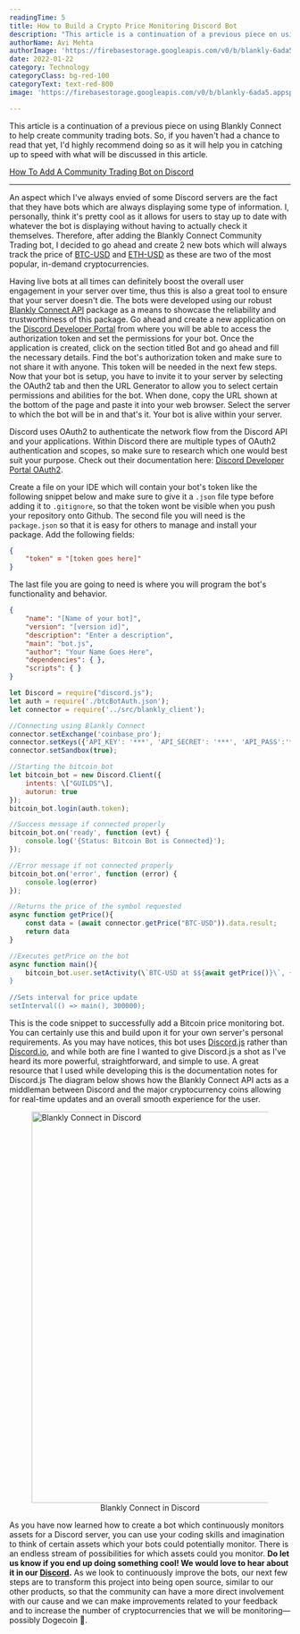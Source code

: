 ```yaml
---
readingTime: 5
title: How to Build a Crypto Price Monitoring Discord Bot
description: "This article is a continuation of a previous piece on using Blankly Connect to help create community trading bots. So, if you haven't had a chance to read that yet, I'd highly recommend doing so as it will help you in catching up to speed with what will be discussed in this article."
authorName: Avi Mehta
authorImage: 'https://firebasestorage.googleapis.com/v0/b/blankly-6ada5.appspot.com/o/blog%2Fauthors%2Favi-mehta-headshot.jpeg?alt=media&token=5129aa4a-b0c4-4a72-be2c-f0e8690934aa'
date: 2022-01-22
category: Technology
categoryClass: bg-red-100
categoryText: text-red-800
image: 'https://firebasestorage.googleapis.com/v0/b/blankly-6ada5.appspot.com/o/blog%2Fimages%2Fhow-to-build-a-crypto-price-monitoring-discord-bot%2Fdiscordcrypto.png?alt=media&token=463f4b3c-d4f6-4202-ba42-6b90829130be'

---
```

This article is a continuation of a previous piece on using Blankly Connect to help create community trading bots. So, if you haven't had a chance to read that yet, I'd highly recommend doing so as it will help you in catching up to speed with what will be discussed in this article. 

[How To Add A Community Trading Bot on Discord](https://blankly.finance/how-to-add-a-community-trading-bot-on-discord)

<hr>
 
An aspect which I've always envied of some Discord servers are the fact that they have bots which are always displaying some type of information. I, personally, think it's pretty cool as it allows for users to stay up to date with whatever the bot is displaying without having to actually check it themselves. Therefore, after adding the Blankly Connect Community Trading bot, I decided to go ahead and create 2 new bots which will always track the price of [BTC-USD](https://finance.yahoo.com/quote/BTC-USD/) and [ETH-USD](https://finance.yahoo.com/quote/ETH-USD/) as these are two of the most popular, in-demand cryptocurrencies.   
   
Having live bots at all times can definitely boost the overall user engagement in your server over time, thus this is also a great tool to ensure that your server doesn't die. The bots were developed using our robust [Blankly Connect API](https://blankly.finance/products/api/) package as a means to showcase the reliability and trustworthiness of this package. Go ahead and create a new application on the [Discord Developer Portal](https://discord.com/developers/docs/intro) from where you will be able to access the authorization token and set the permissions for your bot. Once the application is created, click on the section titled Bot and go ahead and fill the necessary details. Find the bot's authorization token and make sure to not share it with anyone. This token will be needed in the next few steps. Now that your bot is setup, you have to invite it to your server by selecting the OAuth2 tab and then the URL Generator to allow you to select certain permissions and abilities for the bot. When done, copy the URL shown at the bottom of the page and paste it into your web browser. Select the server to which the bot will be in and that's it. Your bot is alive within your server. 

Discord uses OAuth2 to authenticate the network flow from the Discord API and your applications. Within Discord there are multiple types of OAuth2 authentication and scopes, so make sure to research which one would best suit your purpose. Check out their documentation here: [Discord Developer Portal OAuth2](https://discord.com/developers/docs/topics/oauth2).

Create a file on your IDE which will contain your bot's token like the following snippet below and make sure to give it a `.json` file type before adding it to `.gitignore`, so that the token wont be visible when you push your repository onto Github. The second file you will need is the `package.json` so that it is easy for others to manage and install your package. Add the following fields:

```json
{  
    "token" = "[token goes here]"   
}
```

The last file you are going to need is where you will program the bot's functionality and behavior.

```json
{  
    "name": "[Name of your bot]",  
    "version": "[version id]",  
    "description": "Enter a description",  
    "main": "bot.js",  
    "author": "Your Name Goes Here",  
    "dependencies": { },  
    "scripts": { }  
}  
```

```javascript
let Discord = require("discord.js");  
let auth = require('./btcBotAuth.json');  
let connector = require('../src/blankly_client'); 

//Connecting using Blankly Connect   
connector.setExchange('coinbase_pro');  
connector.setKeys({'API_KEY': '***', 'API_SECRET': '***', 'API_PASS':'***'});  
connector.setSandbox(true);  

//Starting the bitcoin_bot  
let bitcoin_bot = new Discord.Client({   
    intents: \["GUILDS"\],  
    autorun: true  
});  
bitcoin_bot.login(auth.token);  

//Success message if connected properly  
bitcoin_bot.on('ready', function (evt) {  
    console.log('{Status: Bitcoin Bot is Connected}');  
});  

//Error message if not connected properly  
bitcoin_bot.on('error', function (error) {  
    console.log(error)  
});  

//Returns the price of the symbol requested  
async function getPrice(){  
    const data = (await connector.getPrice("BTC-USD")).data.result;   
    return data  
}  

//Executes getPrice on the bot  
async function main(){  
    bitcoin_bot.user.setActivity(\`BTC-USD at $${await getPrice()}\`, { type: "WATCHING" })   
}  
   
//Sets interval for price update  
setInterval(() => main(), 300000);
```

This is the code snippet to successfully add a Bitcoin price monitoring bot. You can certainly use this and build upon it for your own server's personal requirements. As you may have notices, this bot uses [Discord.js](https://discord.js.org/#/) rather than [Discord.io](https://www.npmjs.com/package/discord.io/v/1.0.1), and while both are fine I wanted to give Discord.js a shot as I've heard its more powerful, straightforward, and simple to use. A great resource that I used while developing this is the documentation notes for Discord.js The diagram below shows how the Blankly Connect API acts as a middleman between Discord and the major cryptocurrency coins allowing for real-time updates and an overall smooth experience for the user.  

<figure>
    <img src="https://firebasestorage.googleapis.com/v0/b/blankly-6ada5.appspot.com/o/blog%2Fimages%2Fhow-to-build-a-crypto-price-monitoring-discord-bot%2Fdiscordcrypto.png?alt=media&token=463f4b3c-d4f6-4202-ba42-6b90829130be" alt="Blankly Connect in Discord" width="700">
    <figcaption align="center">Blankly Connect in Discord</figcaption>
</figure>

As you have now learned how to create a bot which continuously monitors assets for a Discord server, you can use your coding skills and imagination to think of certain assets which your bots could potentially monitor. There is an endless stream of possibilities for which assets could you monitor. **Do let us know if you end up doing something cool! We would love to hear about it in our [Discord](https://discord.gg/kS7Rk6knzU).** As we look to continuously improve the bots, our next few steps are to transform this project into being open source, similar to our other products, so that the community can have a more direct involvement with our cause and we can make improvements related to your feedback and to increase the number of cryptocurrencies that we will be monitoring—possibly Dogecoin 🚀.